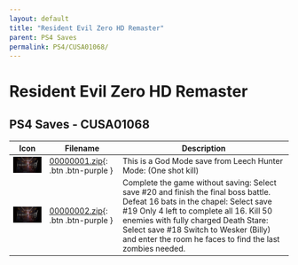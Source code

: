```yaml
---
layout: default
title: "Resident Evil Zero HD Remaster"
parent: PS4 Saves
permalink: PS4/CUSA01068/
---
```

# Resident Evil Zero HD Remaster

## PS4 Saves - CUSA01068

| Icon | Filename | Description |
|------|----------|-------------|
| ![Resident Evil Zero HD Remaster](icon0.png) | [00000001.zip](00000001.zip){: .btn .btn-purple } | This is a God Mode save from Leech Hunter Mode: (One shot kill) |
| ![Resident Evil Zero HD Remaster](icon0.png) | [00000002.zip](00000002.zip){: .btn .btn-purple } | Complete the game without saving: Select save #20 and finish the final boss battle. Defeat 16 bats in the chapel: Select save #19 Only 4 left to complete all 16. Kill 50 enemies with fully charged Death Stare: Select save #18 Switch to Wesker (Billy) and enter the room he faces to find the last zombies needed. |
